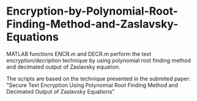 # Encryption-by-Polynomial-Root-Finding-Method-and-Zaslavsky-Equations

 MATLAB functions ENCR.m and DECR.m perform the text encryption/decription technique by using polynomial root finding method
 and decimated output of Zaslavsky equation.
 
 The scripts are based on the technique presented in the submited paper:
 "Secure Text Encryption Using Polynomial Root Finding Method and Decimated Output of Zaslavsky Equations"

 
